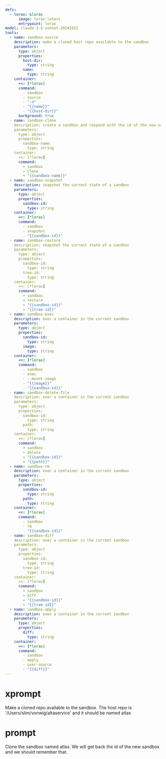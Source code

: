 ```yaml
---
defs:
  - lorax: &lorax
      image: lorax:latest
      entrypoint: lorax
model: claude-3-5-sonnet-20241022
tools:
  - name: sandbox-source
    description: make a cloned host repo available to the sandbox
    parameters:
      type: object
      properties:
        host-dir:
          type: string
        name:
          type: string
    container: 
      <<: [*lorax]
      command:
        - sandbox
        - source
        - "-n"
        - "{{name}}"
        - "{{host-dir}}"
      background: true
  - name: sandbox-clone
    description: create a sandbox and respond with the id of the new sandbox
    parameters:
      type: object
      properties:
        sandbox-name:
          type: string
    container:
      <<: [*lorax]
      command:
        - sandbox
        - clone
        - "{{sandbox-name}}"
  - name: sandbox-snapshot
    description: snapshot the current state of a sandbox
    parameters:
      type: object
      properties:
        sandbox-id:
          type: string
    container:
      <<: [*lorax]
      command:
        - sandbox
        - snapshot
        - "{{sandbox-id}}"
  - name: sandbox-restore
    description: snapshot the current state of a sandbox
    parameters:
      type: object
      properties:
        sandbox-id:
          type: string
        tree-id:
          type: string
    container:
      <<: [*lorax]
      command:
        - sandbox
        - restore
        - "{{sandbox-id}}"
        - "{{tree-id}}"
  - name: sandbox-exec
    description: exec a container in the current sandbox
    parameters:
      type: object
      properties:
        sandbox-id:
          type: string
        image:
          type: string
    container:
      <<: [*lorax]
      command:
        - sandbox
        - exec
        - --mount-image
        - "{{image}}"
        - "{{sandbox-id}}"
  - name: sandbox-delete-file
    description: exec a container in the current sandbox
    parameters:
      type: object
      properties:
        sandbox-id:
          type: string
        path:
          type: string
    container:
      <<: [*lorax]
      command:
        - sandbox
        - delete
        - "{{sandbox-id}}"
        - "{{path}}"
  - name: sandbox-rm
    description: exec a container in the current sandbox
    parameters:
      type: object
      properties:
        sandbox-id:
          type: string
        path:
          type: string
    container:
      <<: [*lorax]
      command:
        - sandbox
        - rm 
        - "{{sandbox-id}}"
  - name: sandbox-diff
    description: exec a container in the current sandbox
    parameters:
      type: object
      properties:
        sandbox-id:
          type: string
        tree-id:
          type: string
    container:
      <<: [*lorax]
      command:
        - sandbox
        - diff
        - "{{sandbox-id}}"
        - "{{tree-id}}"
  - name: sandbox-apply
    description: exec a container in the current sandbox
    parameters:
      type: object
      properties:
        diff:
          type: string
    container:
      <<: [*lorax]
      command:
        - sandbox
        - apply
        - user-source
        - "{{diff}}"
---
```


# xprompt

Make a cloned repo available to the sandbox.  The host repo is '/Users/slim/vonwig/altaservice' and it should be named atlas

# prompt

Clone the sandbox named atlas. We will get back the id of the new sandbox and we should remember that.
